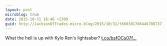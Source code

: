 ```yaml
---
layout: post
microblog: true
date: 2015-10-31 16:46 +1300
guid: http://JacksonOfTrades.micro.blog/2015/10/31/t660301706446708737.html
---
```

What the hell is up with Kylo Ren's lightsaber? [t.co/bsfOCs07f...](https://t.co/bsfOCs07f4)
